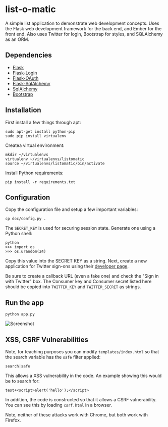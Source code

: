 # list-o-matic

A simple list application to demonstrate web development
concepts. Uses the Flask web development framework for the back end,
and Ember for the front end. Also uses Twitter for login, Bootstrap
for styles, and SQLAlchemy as an ORM.

## Dependencies

- [Flask](http://flask.pocoo.org/)
- [Flask-Login](https://flask-login.readthedocs.org/en/latest/)
- [Flask-OAuth](http://pythonhosted.org/Flask-OAuth/)
- [Flask-SqlAlchemy](http://pythonhosted.org/Flask-SQLAlchemy/)
- [SqlAlchemy](http://www.sqlalchemy.org/)
- [Bootstrap](https://flask-login.readthedocs.org/en/latest/)

## Installation

First install a few things through apt:

```
sudo apt-get install python-pip
sudo pip install virtualenv
```

Createa virtual environment:

```
mkdir ~/virtualenvs
virtualenv ~/virtualenvs/listomatic
source ~/virtualenvs/listomatic/bin/activate
```

Install Python requirements:

```
pip install -r requirements.txt
```

## Configuration

Copy the configuration file and setup a few important variables:

```
cp doc/config.py .
```

The `SECRET_KEY` is used for securing session state. Generate one
using a Python shell:

```
python
>>> import os
>>> os.urandom(24)
```

Copy this value into the SECRET KEY as a string. Next, create a new
application for Twitter sign-ons using their [developer
page](https://dev.twitter.com/apps).

Be sure to create a callback URL (even a fake one) and check the "Sign
in with Twitter" box. The Consumer key and Consumer secret listed here
should be copied into `TWITTER_KEY` and `TWITTER_SECRET` as strings.

## Run the app

```
python app.py
```

![Screenshot](/static/img/screenshot.png "Screenshot")

## XSS, CSRF Vulnerabilities

Note, for teaching purposes you can modify `templates/index.html` so
that the search variable has the `safe` filter applied:

```
search|safe
```

This allows a XSS vulnerability in the code. An example showing this
would be to search for:

```
test+<script>alert('hello');</script>
```

In addition, the code is constructed so that it allows a CSRF
vulnerability. You can see this by loading `csrf.html` in a browser.

Note, neither of these attacks work with Chrome, but both work with
Firefox.

